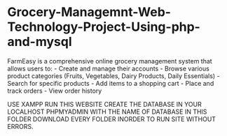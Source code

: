 # Grocery-Managemnt-Web-Technology-Project-Using-php-and-mysql
FarmEasy is a comprehensive online grocery management system that allows  users to: - Create and manage their accounts - Browse various product categories (Fruits, Vegetables, Dairy Products, Daily  Essentials) - Search for specific products - Add items to a shopping cart - Place and track orders - View order history 

USE XAMPP RUN THIS WEBSITE
CREATE THE DATABASE IN YOUR LOCALHOST PHPMYADMIN WITH THE NAME OF DATABASE IN THIS FOLDER
DOWNLOAD EVERY FOLDER INORDER TO RUN SITE WITHOUT ERRORS.

